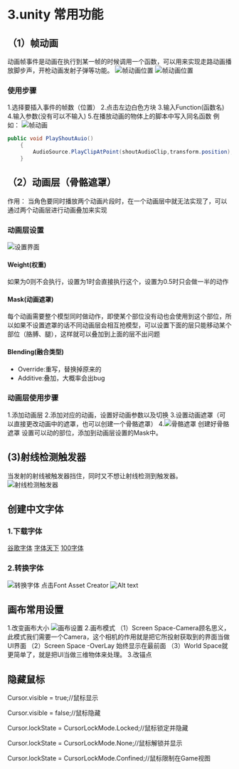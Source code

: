 # 3.unity 常用功能

## （1）帧动画

动画帧事件是动画在执行到某一帧的时候调用一个函数，可以用来实现走路动画播放脚步声，开枪动画发射子弹等功能。
![帧动画位置](../../../图片/动画帧事件1.png)
![帧动画位置](../../../图片/动画帧事件2.png)

### 使用步骤

1.选择要插入事件的帧数（位置）
2.点击左边白色方块
3.输入Function(函数名)
4.输入参数(没有可以不输入)
5.在播放动画的物体上的脚本中写入同名函数
例如：
![帧动画](../../../图片/帧事件举例1.png)

```csharp
public void PlayShoutAuio()
    {
        AudioSource.PlayClipAtPoint(shoutAudioClip,transform.position);     
    }
```

## （2）动画层（骨骼遮罩）

作用：
当角色要同时播放两个动画片段时，在一个动画层中就无法实现了，可以通过两个动画层进行动画叠加来实现

### 动画层设置

![设置界面](../../../图片/动画层设置.png)

#### Weight(权重)

如果为0则不会执行，设置为1时会直接执行这个，设置为0.5时只会做一半的动作

#### Mask(动画遮罩)

每个动画需要整个模型同时做动作，即使某个部位没有动也会使用到这个部位，所以如果不设置遮罩的话不同动画层会相互抢模型，可以设置下面的层只能移动某个部位（胳膊、腿），这样就可以叠加到上面的层不出问题

#### Blending(融合类型)

- Override:重写，替换掉原来的
- Additive:叠加，大概率会出bug

### 动画层使用步骤

1.添加动画层
2.添加对应的动画，设置好动画参数以及切换
3.设置动画遮罩（可以直接更改动画中的遮罩，也可以创建一个骨骼遮罩）
4.![骨骼遮罩](../../../图片/骨骼遮罩.png)
创建好骨骼遮罩 设置可以动的部位，添加到动画层设置的Mask中。

## (3)射线检测触发器

当发射的射线被触发器挡住，同时又不想让射线检测到触发器。
![射线检测触发器](../../../图片/射线检测触发器.png)

## 创建中文字体

### 1.下载字体

[谷歌字体](https://fonts.google.com/)
[字体天下](https://www.fonts.net.cn/fonts-zh-1.html)
[100字体](https://www.100font.com/)

### 2.转换字体

![转换字体](../../../图片/转换字体.png)
点击Font Asset Creator
![Alt text](../../../图片/字体转换器.png)

## 画布常用设置

1.改变画布大小
![画布设置](../../../图片/画布设置.png)
2.画布模式
（1）Screen Space-Camera顾名思义，此模式我们需要一个Camera，这个相机的作用就是把它所投射获取到的界面当做UI界面
（2）Screen Space -OverLay 始终显示在最前面
（3）World Space就更简单了，就是把UI当做三维物体来处理。
3.改锚点

## 隐藏鼠标

Cursor.visible = true;//鼠标显示

Cursor.visible = false;//鼠标隐藏

Cursor.lockState = CursorLockMode.Locked;//鼠标锁定并隐藏

Cursor.lockState = CursorLockMode.None;//鼠标解锁并显示

Cursor.lockState = CursorLockMode.Confined;//鼠标限制在Game视图
